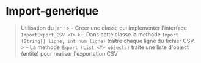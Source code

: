 # Import-generique

> Utilisation du jar :
    > - Creer une classe qui implementer l'interface `ImportExport_CSV <T>`
    > - Dans cette classe la methode `Import (String[] ligne, int num_ligne)` traitre chaque ligne du fichier CSV.
    > - La methode `Export (List <T> objects)` traite une liste d'object (entite) pour realiser l'exportation CSV